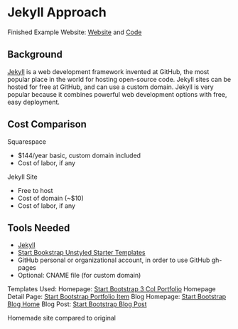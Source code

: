 # Jekyll Approach

Finished Example Website: [Website](https://katherinemichel.github.io/self-hosted-church-website-jekyll) and [Code](https://github.com/KatherineMichel/self-hosted-church-website-jekyll/tree/gh-pages)

## Background

[Jekyll](https://jekyllrb.com) is a web development framework invented at GitHub, the most popular place in the world for hosting open-source code. Jekyll sites can be hosted for free at GitHub, and can use a custom domain. Jekyll is very popular because it combines powerful web development options with free, easy deployment. 
 
## Cost Comparison

Squarespace
* $144/year basic, custom domain included
* Cost of labor, if any

Jekyll Site
* Free to host
* Cost of domain (~$10)
* Cost of labor, if any

## Tools Needed

* [Jekyll](https://jekyllrb.com)
* [Start Bookstrap Unstyled Starter Templates](http://startbootstrap.com/template-categories/unstyled)
* GitHub personal or organizational account, in order to use GitHub gh-pages
* Optional: CNAME file (for custom domain)

Templates Used:
Homepage: [Start Bootstrap 3 Col Portfolio](http://startbootstrap.com/template-overviews/3-col-portfolio)
Homepage Detail Page: [Start Bootstrap Portfolio Item](http://startbootstrap.com/template-overviews/portfolio-item)
Blog Homepage: [Start Bootstrap Blog Home](http://startbootstrap.com/template-overviews/blog-home)
Blog Post: [Start Bootstrap Blog Post](http://startbootstrap.com/template-overviews/blog-post)

Homemade site compared to original

